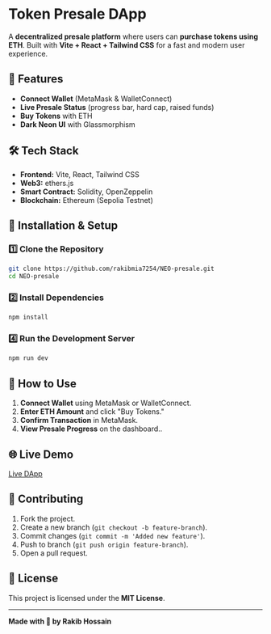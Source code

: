 # Token Presale DApp

A **decentralized presale platform** where users can **purchase tokens using ETH**. Built with **Vite + React + Tailwind CSS** for a fast and modern user experience.

## 🚀 Features
- **Connect Wallet** (MetaMask & WalletConnect)
- **Live Presale Status** (progress bar, hard cap, raised funds)
- **Buy Tokens** with ETH
- **Dark Neon UI** with Glassmorphism

## 🛠️ Tech Stack
- **Frontend:** Vite, React, Tailwind CSS
- **Web3:** ethers.js
- **Smart Contract:** Solidity, OpenZeppelin
- **Blockchain:** Ethereum (Sepolia Testnet)

## 📌 Installation & Setup

### 1️⃣ Clone the Repository
```bash
git clone https://github.com/rakibmia7254/NEO-presale.git
cd NEO-presale
```

### 2️⃣ Install Dependencies
```bash
npm install
```

### 4️⃣ Run the Development Server
```bash
npm run dev
```


## 📖 How to Use
1. **Connect Wallet** using MetaMask or WalletConnect.
2. **Enter ETH Amount** and click "Buy Tokens."
3. **Confirm Transaction** in MetaMask.
4. **View Presale Progress** on the dashboard..

## 🌐 Live Demo
[Live DApp](https://neo-presale.vercel.app/)

## 🤝 Contributing
1. Fork the project.
2. Create a new branch (`git checkout -b feature-branch`).
3. Commit changes (`git commit -m 'Added new feature'`).
4. Push to branch (`git push origin feature-branch`).
5. Open a pull request.

## 📜 License
This project is licensed under the **MIT License**.

---

**Made with 💙 by Rakib Hossain**

